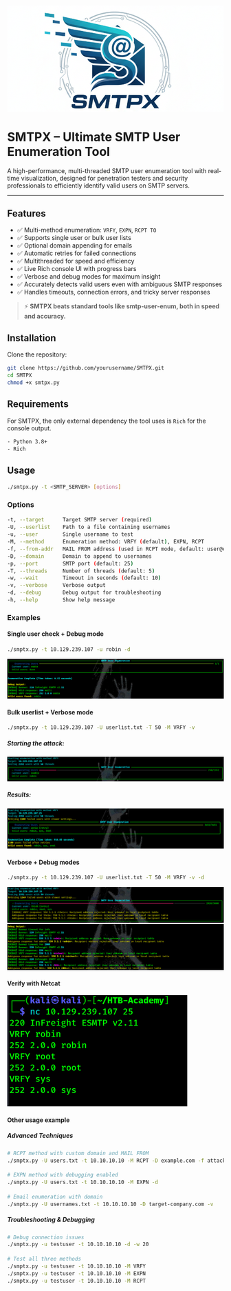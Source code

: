 
![1](https://github.com/cyb3rtr0nian/SMTPX/blob/main/screenshots/smpt-x.png)

# SMTPX – Ultimate SMTP User Enumeration Tool
A high-performance, multi-threaded SMTP user enumeration tool with real-time visualization, designed for penetration testers and security professionals to efficiently identify valid users on SMTP servers.

---

## Features

- ✅ Multi-method enumeration: `VRFY`, `EXPN`, `RCPT TO`
- ✅ Supports single user or bulk user lists
- ✅ Optional domain appending for emails
- ✅ Automatic retries for failed connections
- ✅ Multithreaded for speed and efficiency
- ✅ Live Rich console UI with progress bars
- ✅ Verbose and debug modes for maximum insight
- ✅ Accurately detects valid users even with ambiguous SMTP responses
- ✅ Handles timeouts, connection errors, and tricky server responses

> ⚡ **SMTPX beats standard tools like smtp-user-enum, both in speed and accuracy.**

## Installation

Clone the repository:
```bash
git clone https://github.com/yourusername/SMTPX.git
cd SMTPX
chmod +x smtpx.py
```

## Requirements
For SMTPX, the only external dependency the tool uses is `Rich` for the console output.
```bash
- Python 3.8+
- Rich
```

## Usage
```bash
./smtpx.py -t <SMTP_SERVER> [options]
```

### Options
```bash
-t, --target      Target SMTP server (required)
-U, --userlist    Path to a file containing usernames
-u, --user        Single username to test
-M, --method      Enumeration method: VRFY (default), EXPN, RCPT
-f, --from-addr   MAIL FROM address (used in RCPT mode, default: user@example.com)
-D, --domain      Domain to append to usernames
-p, --port        SMTP port (default: 25)
-T, --threads     Number of threads (default: 5)
-w, --wait        Timeout in seconds (default: 10)
-v, --verbose     Verbose output
-d, --debug       Debug output for troubleshooting
-h, --help        Show help message
```

### Examples
#### Single user check + Debug mode
```bash
./smptx.py -t 10.129.239.107 -u robin -d
```
![1](https://github.com/cyb3rtr0nian/SMTPX/blob/main/screenshots/single-user.png?raw=true)

#### Bulk userlist + Verbose mode
```bash
./smptx.py -t 10.129.239.107 -U userlist.txt -T 50 -M VRFY -v 
```

##### Starting the attack:
![2](https://github.com/cyb3rtr0nian/SMTPX/blob/main/screenshots/wordlist-1.png?raw=true)
##### Results:
![4](https://github.com/cyb3rtr0nian/SMTPX/blob/main/screenshots/wordlist-3.png?raw=true)

#### Verbose + Debug modes
```bash
./smptx.py -t 10.129.239.107 -U userlist.txt -T 50 -M VRFY -v -d
```
![5](https://github.com/cyb3rtr0nian/SMTPX/blob/main/screenshots/wordlist+debug.png?raw=true)
![6](https://github.com/cyb3rtr0nian/SMTPX/blob/main/screenshots/debug%20output.png?raw=true)

#### Verify with **Netcat**
![7](https://github.com/cyb3rtr0nian/SMTPX/blob/main/screenshots/verify.png?raw=true)

#### Other usage example
##### Advanced Techniques
```bash
# RCPT method with custom domain and MAIL FROM
./smptx.py -U users.txt -t 10.10.10.10 -M RCPT -D example.com -f attacker@evil.com

# EXPN method with debugging enabled
./smptx.py -U users.txt -t 10.10.10.10 -M EXPN -d

# Email enumeration with domain
./smptx.py -U usernames.txt -t 10.10.10.10 -D target-company.com -v
```
##### Troubleshooting & Debugging
```bash
# Debug connection issues
./smptx.py -u testuser -t 10.10.10.10 -d -w 20

# Test all three methods
./smptx.py -u testuser -t 10.10.10.10 -M VRFY
./smptx.py -u testuser -t 10.10.10.10 -M EXPN
./smptx.py -u testuser -t 10.10.10.10 -M RCPT
```
